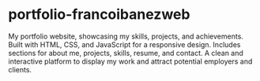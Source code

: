 # portfolio-francoibanezweb
My portfolio website, showcasing my skills, projects, and achievements. Built with HTML, CSS, and JavaScript for a responsive design. Includes sections for about me, projects, skills, resume, and contact. A clean and interactive platform to display my work and attract potential employers and clients.
